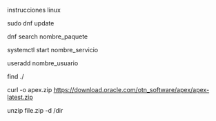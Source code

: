 instrucciones linux

sudo dnf update

dnf search nombre_paquete

systemctl start nombre_servicio

useradd nombre_usuario


find ./ 

curl -o apex.zip https://download.oracle.com/otn_software/apex/apex-latest.zip

unzip file.zip -d /dir


